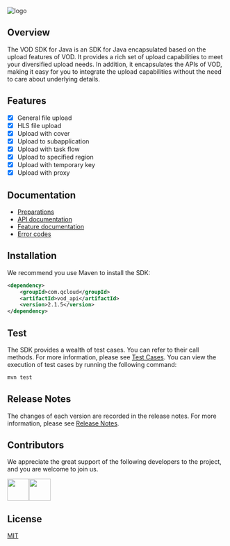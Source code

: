 ![logo](https://main.qcloudimg.com/raw/83708ee18544f80d54c99c6b8ad358fe.jpg)
## Overview
The VOD SDK for Java is an SDK for Java encapsulated based on the upload features of VOD. It provides a rich set of upload capabilities to meet your diversified upload needs. In addition, it encapsulates the APIs of VOD, making it easy for you to integrate the upload capabilities without the need to care about underlying details.

## Features
* [x] General file upload
* [x] HLS file upload
* [x] Upload with cover
* [x] Upload to subapplication
* [x] Upload with task flow
* [x] Upload to specified region
* [x] Upload with temporary key
* [x] Upload with proxy

## Documentation
- [Preparations](https://intl.cloud.tencent.com/document/product/266/33912)
- [API documentation](https://intl.cloud.tencent.com/document/product/266/33914)
- [Feature documentation](https://intl.cloud.tencent.com/document/product/266/33914)
- [Error codes](https://intl.cloud.tencent.com/document/product/266/33914)

## Installation
We recommend you use Maven to install the SDK:
```xml
<dependency>
    <groupId>com.qcloud</groupId>
    <artifactId>vod_api</artifactId>
    <version>2.1.5</version>
</dependency>
```

## Test
The SDK provides a wealth of test cases. You can refer to their call methods. For more information, please see [Test Cases](https://github.com/tencentyun/vod-java-sdk/blob/master/src/test/java/com/qcloud/vod/VodUploadClientTest.java).
You can view the execution of test cases by running the following command:
```xml
mvn test
```

## Release Notes
The changes of each version are recorded in the release notes. For more information, please see [Release Notes](https://github.com/tencentyun/vod-java-sdk/releases).

## Contributors
We appreciate the great support of the following developers to the project, and you are welcome to join us.

<a href="https://github.com/xujianguo"><img width=50 height=50 src="https://avatars1.githubusercontent.com/u/7297536?s=60&v=4" /></a><a href="https://github.com/soulhdb"><img width=50 height=50 src="https://avatars3.githubusercontent.com/u/5770953?s=60&v=4" /></a>

## License
[MIT](https://github.com/tencentyun/vod-java-sdk/blob/master/LICENSE)